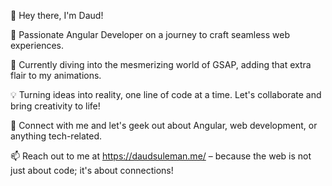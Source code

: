 👋 Hey there, I'm Daud!

🚀 Passionate Angular Developer on a journey to craft seamless web experiences.

🌱 Currently diving into the mesmerizing world of GSAP, adding that extra flair to my animations.

💡 Turning ideas into reality, one line of code at a time. Let's collaborate and bring creativity to life!

💬 Connect with me and let's geek out about Angular, web development, or anything tech-related.

📫 Reach out to me at https://daudsuleman.me/ – because the web is not just about code; it's about connections!

<!---
daudawan380/daudawan380 is a ✨ special ✨ repository because its `README.md` (this file) appears on your GitHub profile.
You can click the Preview link to take a look at your changes.
--->
